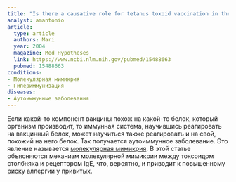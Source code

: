```yaml
---
title: "Is there a causative role for tetanus toxoid vaccination in the development of allergy-like symptoms and in the increasing prevalence of atopic diseases?"
analyst: amantonio
article:
  type: article
  authors: Mari
  year: 2004
  magazine: Med Hypotheses
  link: https://www.ncbi.nlm.nih.gov/pubmed/15488663
  pubmed: 15488663
conditions:
- Молекулярная мимикрия
- Гипериммунизация
diseases:
- Аутоиммунные заболевания
---
```


Если какой-то компонент вакцины похож на какой-то белок, который организм производит, то иммунная система, научившись реагировать на вакцинный белок, может научиться также реагировать и на свой, похожий на него белок. Так получается аутоиммунное заболевание. Это явление называется [молекулярная мимикрия](https://en.wikipedia.org/wiki/Molecular_mimicry).
В этой статье объясняются механизм молекулярной мимикрии между токсоидом столбняка и рецептором IgE, что, вероятно, и приводит к повышенному риску аллергии у привитых.
